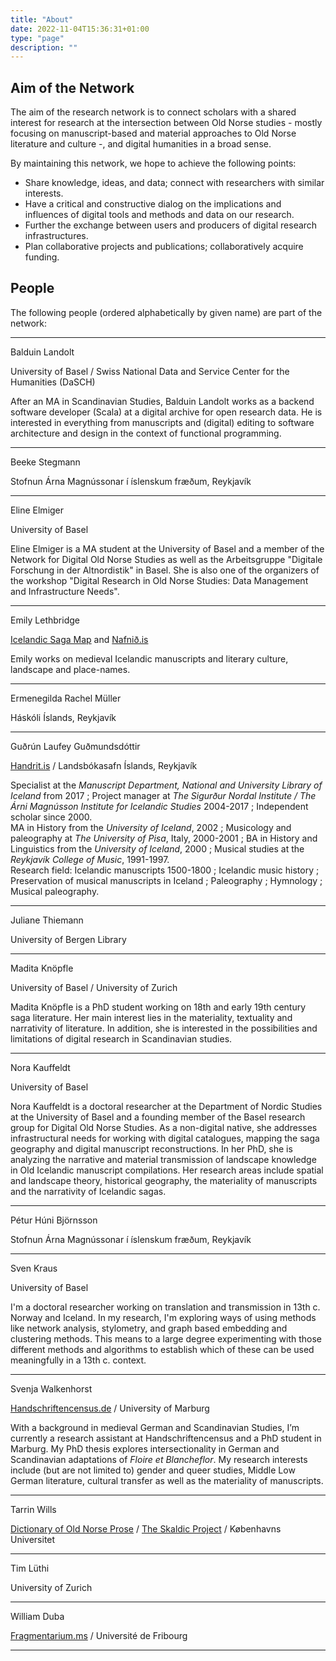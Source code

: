 ```yaml
---
title: "About"
date: 2022-11-04T15:36:31+01:00
type: "page"
description: ""
---
```


## Aim of the Network

The aim of the research network is to connect scholars with a shared interest for research at the intersection between
Old Norse studies - mostly focusing on manuscript-based and material approaches to Old Norse literature and culture -,
and digital humanities in a broad sense.

By maintaining this network, we hope to achieve the following points:

- Share knowledge, ideas, and data; connect with researchers with similar interests.
- Have a critical and constructive dialog on the implications and influences of digital tools and methods and data on
  our research.
- Further the exchange between users and producers of digital research infrastructures.
- Plan collaborative projects and publications; collaboratively acquire funding.


## People

The following people (ordered alphabetically by given name) are part of the network:

---

Balduin Landolt

University of Basel / Swiss National Data and Service Center for the Humanities (DaSCH)

After an MA in Scandinavian Studies, Balduin Landolt works as a backend software developer (Scala) at a digital archive
for open research data. He is interested in everything from manuscripts and (digital) editing to software architecture 
and design in the context of functional programming.

---

Beeke Stegmann

Stofnun Árna Magnússonar í íslenskum fræðum, Reykjavík

---

Eline Elmiger

University of Basel

Eline Elmiger is a MA student at the University of Basel and a member of the Network for Digital Old Norse Studies as
well as the Arbeitsgruppe "Digitale Forschung in der Altnordistik" in Basel. She is also one of the organizers of the 
workshop "Digital Research in Old Norse Studies: Data Management and Infrastructure Needs".

---

Emily Lethbridge

[Icelandic Saga Map](http://sagamap.hi.is/is/) and [Nafnið.is](https://nafnið.is/)

Emily works on medieval Icelandic manuscripts and literary culture, landscape and place-names. 

---

Ermenegilda Rachel Müller

Háskóli Íslands, Reykjavík

---

Guðrún Laufey Guðmundsdóttir

[Handrit.is](https://handrit.is/) / Landsbókasafn Íslands, Reykjavík

Specialist at the *Manuscript Department, National and University Library of Iceland* from 2017 ;
Project manager at *The Sigurður Nordal Institute / The Árni Magnússon Institute for Icelandic Studies* 2004-2017 ;
Independent scholar since 2000.  
MA in History from the *University of Iceland*, 2002 ; Musicology and paleography at *The University of Pisa*, Italy, 2000-2001 ;
BA in History and Linguistics from the *University of Iceland*, 2000 ; Musical studies at the *Reykjavík College of Music*, 1991-1997.  
Research field: Icelandic manuscripts 1500-1800 ; Icelandic music history ; Preservation of musical manuscripts in Iceland ;
Paleography ; Hymnology ; Musical paleography. 

---

Juliane Thiemann

University of Bergen Library

---

Madita Knöpfle

University of Basel / University of Zurich

Madita Knöpfle is a PhD student working on 18th and early 19th century saga literature. Her main interest lies in the
materiality, textuality and narrativity of literature. In addition, she is interested in the possibilities and
limitations of digital research in Scandinavian studies.

---

Nora Kauffeldt

University of Basel

Nora Kauffeldt is a doctoral researcher at the Department of Nordic Studies at the University of Basel and a founding
member of the Basel research group for Digital Old Norse Studies. As a non-digital native, she addresses infrastructural
needs for working with digital catalogues, mapping the saga geography and digital manuscript reconstructions. In her
PhD, she is analyzing the narrative and material transmission of landscape knowledge in Old Icelandic manuscript
compilations. Her research areas include spatial and landscape theory, historical geography, the materiality of 
manuscripts and the narrativity of Icelandic sagas. 

---

Pétur Húni Björnsson

Stofnun Árna Magnússonar í íslenskum fræðum, Reykjavík

---

Sven Kraus

University of Basel

I'm a doctoral researcher working on translation and transmission in 13th c. Norway and Iceland. In my
research, I'm exploring ways of using methods like network analysis, stylometry, and graph based embedding
and clustering methods. This means to a large degree experimenting with those different methods and
algorithms to establish which of these can be used meaningfully in a 13th c. context.

---

Svenja Walkenhorst

[Handschriftencensus.de](https://handschriftencensus.de) / University of Marburg 

With a background in medieval German and Scandinavian Studies, I’m currently a research assistant at 
Handschriftencensus and a PhD student in Marburg. My PhD thesis explores intersectionality in German and
Scandinavian adaptations of _Floire et Blancheflor_. My research interests include (but are not limited to)
gender and queer studies, Middle Low German literature, cultural transfer as well as the materiality of 
manuscripts.

---

Tarrin Wills

[Dictionary of Old Norse Prose](https://onp.ku.dk/onp/onp.php) / 
[The Skaldic Project](https://skaldic.org/m.php?p=skaldic) / Københavns Universitet

---

Tim Lüthi

University of Zurich

---

William Duba

[Fragmentarium.ms](https://fragmentarium.ms/) / Université de Fribourg

---
